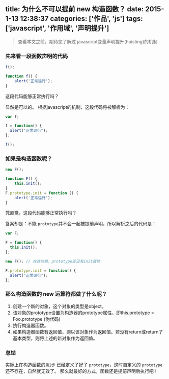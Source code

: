title: 为什么不可以提前 new 构造函数？
date: 2015-1-13 12:38:37
categories: ['作品', 'js']
tags: ['javascript', '作用域', '声明提升']
---
> 查看本文之前，期待您了解过 javascript变量声明提升(hoisting)的机制

### 先来看一段函数声明的代码
``` javascript
f();

function f() {
    alert('正常运行');
}
```
这段代码能够正常执行吗？

显然是可以的。
根据javascript的机制，这段代码将被解析为：
``` javascript
var f;

f = function() {
  alert("正常运行");
};

f();

```

### 如果是构造函数呢？
``` javascript
new F();

function F() {
    this.init();
}
F.prototype.init = function () {
    alert('正常运行');
}
```
凭直觉，这段代码能够正常执行吗？

<!-- more -->

答案却是：不能
`prototype`并不会一起被提前声明，所以解析之后的代码是：
``` javascript
var F;

F = function() {
  this.init();
};

new F(); // 在这时候，prototype还没有init属性

F.prototype.init = function() {
  alert("正常运行");
};
```

### 那么构造函数的 new 运算符都做了什么呢？

1. 创建一个新的对象，这个对象的类型是object。
2. 该对象的prototype设置为构造器的prototype属性，即this.prototype = Foo.prototype (伪代码)
3. 执行构造器函数。
4. 如果构造器函数有返回值，则以该对象作为返回值。若没有return或return了基本类型，则将上述的新对象作为返回值。


### 总结
实际上在构造函数的`第2步` 已经定义了好了 `prototype`，这时自定义的 `prototype` 还不存在，自然就无效了。
那么就最好的方式，函数还是提前声明后执行吧！
